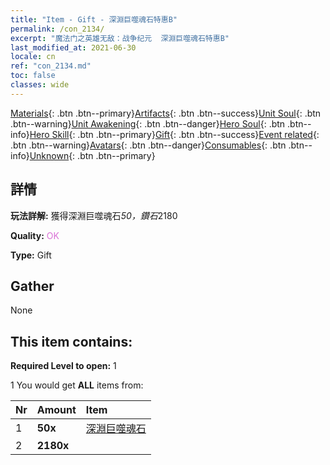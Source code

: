 ```yaml
---
title: "Item - Gift - 深淵巨噬魂石特惠B"
permalink: /con_2134/
excerpt: "魔法门之英雄无敌：战争纪元  深淵巨噬魂石特惠B"
last_modified_at: 2021-06-30
locale: cn
ref: "con_2134.md"
toc: false
classes: wide
---
```

 [Materials](/ItemsCN/){: .btn .btn--primary}[Artifacts](/ItemsCN/Artifacts/){: .btn .btn--success}[Unit Soul](/ItemsCN/UnitSoul/){: .btn .btn--warning}[Unit Awakening](/ItemsCN/UnitAwakening/){: .btn .btn--danger}[Hero Soul](/ItemsCN/HeroSoul/){: .btn .btn--info}[Hero Skill](/ItemsCN/HeroSkill/){: .btn .btn--primary}[Gift](/ItemsCN/Gift/){: .btn .btn--success}[Event related](/ItemsCN/Events/){: .btn .btn--warning}[Avatars](/ItemsCN/Avatars/){: .btn .btn--danger}[Consumables](/ItemsCN/Consumables/){: .btn .btn--info}[Unknown](/ItemsCN/Unknown/){: .btn .btn--primary}

## 詳情
 **玩法詳解:** 獲得深淵巨噬魂石*50，鑽石*2180

 **Quality:** <span style="color: #DA70D6">OK</span>

 **Type:** Gift

## Gather

  None

## This item contains:

 **Required Level to open:** 1

 1 You would get **ALL** items  from:

  | Nr | Amount |     Item    |
  |:---|:-------|:------------|
  | 1 |  **50x** | [深淵巨噬魂石](/cn/Items/unt_355/) |  | 
  | 2 |  **2180x** | <i class="fas fa-gem"/> |  | 
